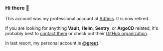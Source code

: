 ### Hi there 👋

This account was my professional account at [Adfinis](https://adfinis.com/). It is now retired.

If you are looking for anything **Vault**, **Helm**, **Sentry**, or **ArgoCD** related, it's probably best to [contact them](https://adfinis.com/en/contact/) or check out their [GitHub organization](https://github.com/adfinis-sygroup).

In last resort, my personal account is [**@greut**](https://github.com/greut/).
